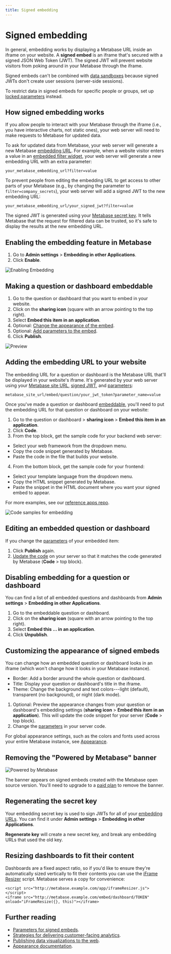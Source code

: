 ```yaml
---
title: Signed embedding
---
```


# Signed embedding

In general, embedding works by displaying a Metabase URL inside an iframe on your website. A **signed embed** is an iframe that's secured with a signed JSON Web Token (JWT). The signed JWT will prevent website visitors from poking around in your Metabase through the iframe. 

Signed embeds can't be combined with [data sandboxes](../permissions/data-sandboxes) because signed JWTs don't create user sessions (server-side sessions). 

To restrict data in signed embeds for specific people or groups, set up [locked parameters](./signed-embedding-parameters#pre-filtering-data-in-a-signed-embed) instead.

## How signed embedding works

If you allow people to interact with your Metabase through the iframe (i.e., you have interactive charts, not static ones), your web server will need to make requests to Metabase for updated data.

To ask for updated data from Metabase, your web server will generate a new Metabase [embedding URL](#adding-the-embedding-url-to-your-website). For example, when a website visitor enters a value in an [embedded filter widget](./signed-embedding-parameters#adding-a-filter-widget-to-a-signed-embed), your web server will generate a new embedding URL with an extra parameter:

```
your_metabase_embedding_url?filter=value
```

To prevent people from editing the embedding URL to get access to other parts of your Metabase (e.g., by changing the parameter to `filter=company_secrets`), your web server will add a signed JWT to the new embedding URL:

```
your_metabase_embedding_url/your_signed_jwt?filter=value
```

The signed JWT is generated using your [Metabase secret key](#regenerating-the-secret-key). It tells Metabase that the request for filtered data can be trusted, so it's safe to display the results at the new embedding URL.

## Enabling the embedding feature in Metabase

1. Go to **Admin settings** > **Embedding in other Applications**.
2. Click **Enable**.

![Enabling Embedding](./images/01-enabling.png)

## Making a question or dashboard embeddable

1. Go to the question or dashboard that you want to embed in your website.
2. Click on the **sharing icon** (square with an arrow pointing to the top right).
3. Select **Embed this item in an application**.
4. Optional: [Change the appearance of the embed](#customizing-the-appearance-of-signed-embeds).
5. Optional: [Add parameters to the embed](./signed-embedding-parameters).
6. Click **Publish**.

![Preview](./images/04-preview.png)

## Adding the embedding URL to your website

The embedding URL for a question or dashboard is the Metabase URL that'll be displayed in your website's iframe. It's generated by your web server using your [Metabase site URL](../configuring-metabase//settings#site-url), [signed JWT](#how-signed-embedding-works), and [parameters](./signed-embedding-parameters):

```
metabase_site_url/embed/question/your_jwt_token?parameter_name=value
```

Once you've made a question or dashboard [embeddable](#making-a-question-or-dashboard-embeddable), you'll need to put the embedding URL for that question or dashboard on your website:

1. Go to the question or dashboard > **sharing icon** > **Embed this item in an application**.
2. Click **Code**.
3. From the top block, get the sample code for your backend web server:

- Select your web framework from the dropdown menu.
- Copy the code snippet generated by Metabase.
- Paste the code in the file that builds your website.

4. From the bottom block, get the sample code for your frontend:

- Select your template language from the dropdown menu.
- Copy the HTML snippet generated by Metabase.
- Paste the snippet in the HTML document where you want your signed embed to appear.

For more examples, see our [reference apps repo](https://github.com/metabase/embedding-reference-apps).

![Code samples for embedding](./images/05-code.png)

## Editing an embedded question or dashboard

If you change the [parameters](./signed-embedding-parameters) of your embedded item:

1. Click **Publish** again.
2. [Update the code](#adding-the-embedding-url-to-your-website) on your server so that it matches the code generated by Metabase (**Code** > top block).

## Disabling embedding for a question or dashboard

You can find a list of all embedded questions and dashboards from **Admin settings** > **Embedding in other Applications**.

1. Go to the embeddable question or dashboard.
2. Click on the **sharing icon** (square with an arrow pointing to the top right).
3. Select **Embed this ... in an application**.
4. Click **Unpublish**.

## Customizing the appearance of signed embeds

You can change how an embedded question or dashboard looks in an iframe (which won't change how it looks in your Metabase instance).

- Border: Add a border around the whole question or dashboard.
- Title: Display your question or dashboard's title in the iframe.
- Theme: Change the background and text colors---light (default), transparent (no background), or night (dark mode).

1. Optional: Preview the appearance changes from your question or dashboard's embedding settings (**sharing icon** > **Embed this item in an application**). This will update the code snippet for your server (**Code** > top block).
2. Change the [parameters](./signed-embedding-parameters#customizing-the-appearance-of-a-signed-embed) in your server code.

For global appearance settings, such as the colors and fonts used across your entire Metabase instance, see [Appearance](../configuring-metabase/appearance).

## Removing the "Powered by Metabase" banner

![Powered by Metabase](./images/powered-by-metabase.png)

The banner appears on signed embeds created with the Metabase open source version. You'll need to upgrade to a [paid plan](/pricing) to remove the banner.

## Regenerating the secret key

Your embedding secret key is used to sign JWTs for all of your [embedding URLs](#adding-the-embedding-url-to-your-website). You can find it under **Admin settings** > **Embedding in other Applications**.

**Regenerate key** will create a new secret key, and break any embedding URLs that used the old key.

## Resizing dashboards to fit their content

Dashboards are a fixed aspect ratio, so if you'd like to ensure they're automatically sized vertically to fit their contents you can use the [iFrame Resizer](https://github.com/davidjbradshaw/iframe-resizer) script. Metabase serves a copy for convenience:

```
<script src="http://metabase.example.com/app/iframeResizer.js"></script>
<iframe src="http://metabase.example.com/embed/dashboard/TOKEN" onload="iFrameResize({}, this)"></iframe>
```

## Further reading

- [Parameters for signed embeds](./signed-embedding-parameters).
- [Strategies for delivering customer-facing analytics](/learn/embedding/embedding-overview).
- [Publishing data visualizations to the web](/learn/embedding/embedding-charts-and-dashboards).
- [Appearance documentation](../configuring-metabase/appearance).
